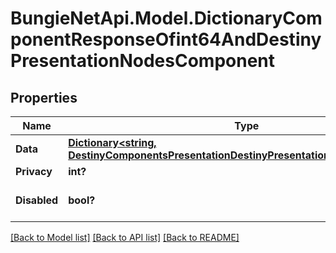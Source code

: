 # BungieNetApi.Model.DictionaryComponentResponseOfint64AndDestinyPresentationNodesComponent
## Properties

Name | Type | Description | Notes
------------ | ------------- | ------------- | -------------
**Data** | [**Dictionary<string, DestinyComponentsPresentationDestinyPresentationNodesComponent>**](DestinyComponentsPresentationDestinyPresentationNodesComponent.md) |  | [optional] 
**Privacy** | **int?** |  | [optional] 
**Disabled** | **bool?** | If true, this component is disabled. | [optional] 

[[Back to Model list]](../README.md#documentation-for-models) [[Back to API list]](../README.md#documentation-for-api-endpoints) [[Back to README]](../README.md)

